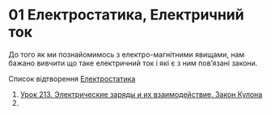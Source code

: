 # 01 Електростатика, Електричний ток

До того як ми познайомимось з електро-магнітними явищами, нам бажано вивчити що таке електричний ток і які є з ним повʼязані закони. 

Список відтворення [Електростатика](https://www.youtube.com/watch?v=MNIpF7BZEuI&list=PLYLAAGsAQhw8Jtndre2W-4cZCnZTfuqc4)

1. [Урок 213. Электрические заряды и их взаимодействие. Закон Кулона](https://www.youtube.com/watch?v=MNIpF7BZEuI)
2.  
